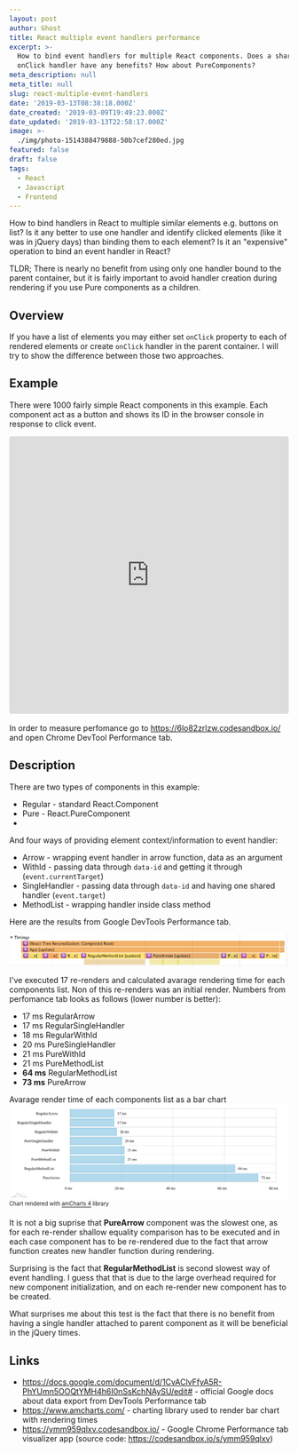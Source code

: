 ```yaml
---
layout: post
author: Ghost
title: React multiple event handlers performance
excerpt: >-
  How to bind event handlers for multiple React components. Does a shared
  onClick handler have any benefits? How about PureComponents?
meta_description: null
meta_title: null
slug: react-multiple-event-handlers
date: '2019-03-13T08:38:18.000Z'
date_created: '2019-03-09T19:49:23.000Z'
date_updated: '2019-03-13T22:58:17.000Z'
image: >-
  ./img/photo-1514388479888-50b7cef280ed.jpg
featured: false
draft: false
tags:
  - React
  - Javascript
  - Frontend
---
```

How to bind handlers in React to multiple similar elements e.g. buttons on list?
Is it any better to use one handler and identify clicked elements (like it was in jQuery days) than binding them to each element?
Is it an "expensive" operation to bind an event handler in React?

TLDR; There is nearly no benefit from using only one handler bound to the parent container, but it is fairly important to avoid handler creation during rendering if you use Pure components as a children.

## Overview

If you have a list of elements you may either set `onClick` property to each of rendered elements or create `onClick` handler in the parent container.
I will try to show the difference between those two approaches.

## Example

There were 1000 fairly simple React components in this example.
Each component act as a button and shows its ID in the browser console in response to click event.

<iframe src="https://codesandbox.io/embed/6lo82zrlzw?fontsize=14&view=preview" style="width:100%; height:500px; border:0; border-radius: 4px; overflow:hidden;" sandbox="allow-modals allow-forms allow-popups allow-scripts allow-same-origin"></iframe>

In order to measure perfomance go to https://6lo82zrlzw.codesandbox.io/ and open Chrome DevTool Performance tab.

## Description

There are two types of components in this example:

- Regular - standard React.Component
- Pure - React.PureComponent
-
And four ways of providing element context/information to event handler:

- Arrow - wrapping event handler in arrow function, data as an argument
- WithId - passing data through `data-id` and getting it through (`event.currentTarget`)
- SingleHandler - passing data through `data-id` and having one shared handler (`event.target`)
- MethodList - wrapping handler inside class method

Here are the results from Google DevTools Performance tab.

![react-handlers-performance](./img/react-handlers-performance.png)

I've executed 17 re-renders and calculated avarage rendering time for each components list. Non of this re-renders was an initial render. Numbers from perfomance tab looks as follows (lower number is better):

- 17 ms RegularArrow
- 17 ms RegularSingleHandler
- 18 ms RegularWithId
- 20 ms PureSingleHandler
- 21 ms PureWithId
- 21 ms PureMethodList
- **64 ms** RegularMethodList
- **73 ms** PureArrow

Avarage render time of each components list as a bar chart
![react-multiple-handlers](./img/react-multiple-handlers.svg)
<small><sup>Chart rendered with <a href="https://www.amcharts.com/">amCharts 4</a> library</sup></small>

It is not a big suprise that **PureArrow** component was the slowest one, as for each re-render shallow equality comparison has to be executed and in each case component has to be re-rendered due to the fact that arrow function creates new handler function during rendering.

Surprising is the fact that **RegularMethodList** is second slowest way of event handling. I guess that that is due to the large overhead required for new component initialization, and on each re-render new component has to be created.

What surprises me about this test is the fact that there is no benefit from having a single handler attached to parent component as it will be beneficial in the jQuery times.


## Links

- https://docs.google.com/document/d/1CvAClvFfyA5R-PhYUmn5OOQtYMH4h6I0nSsKchNAySU/edit# - official Google docs about data export from DevTools Performance tab
- https://www.amcharts.com/ - charting library used to render bar chart with rendering times
- https://ymm959qlxv.codesandbox.io/ - Google Chrome Performance tab visualizer app (source code: https://codesandbox.io/s/ymm959qlxv)
